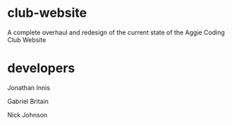 # club-website
A complete overhaul and redesign of the current state of the Aggie Coding Club Website

# developers
Jonathan Innis

Gabriel Britain

Nick Johnson
